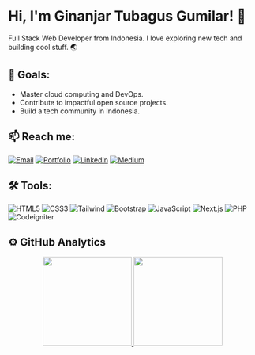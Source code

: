 # Hi, I'm Ginanjar Tubagus Gumilar! 👋

Full Stack Web Developer from Indonesia. I love exploring new tech and building cool stuff. 🌏

## 🚀 Goals:

- Master cloud computing and DevOps.
- Contribute to impactful open source projects.
- Build a tech community in Indonesia.

## 📫 Reach me:

[![Email](https://img.icons8.com/fluent/48/000000/gmail.png)](mailto:ginanjar0822@gmail.com)
[![Portfolio](https://img.icons8.com/fluent/48/000000/domain.png)](https://ginanjartg.site)
[![LinkedIn](https://img.icons8.com/fluent/48/000000/linkedin.png)](https://linkedin.com/in/ginanjar-tubagus-gumilar-a4638b1b6)
[![Medium](https://img.icons8.com/fluent/48/000000/medium-logo.png)](https://medium.com/@ginanjartg)

## 🛠️ Tools:

![HTML5](https://img.shields.io/badge/-HTML5-E34F26?logo=html5&logoColor=white)
![CSS3](https://img.shields.io/badge/-CSS3-1572B6?logo=css3)
![Tailwind](https://img.shields.io/badge/-Tailwind-38B2AC?logo=tailwind-css&logoColor=white)
![Bootstrap](https://img.shields.io/badge/-Bootstrap-563D7C?logo=bootstrap)
![JavaScript](https://img.shields.io/badge/-JavaScript-black?logo=javascript)
![Next.js](https://img.shields.io/badge/-Next.js-black?logo=next.js)
![PHP](https://img.shields.io/badge/-PHP-777BB4?logo=php)
![Codeigniter](https://img.shields.io/badge/-Codeigniter-EF4223?logo=codeigniter)

## ⚙️ GitHub Analytics

<p align="center">
<a href="https://github.com/ginanjar-tg">
  <img height="180em" src="https://github-readme-stats-eight-theta.vercel.app/api?username=ginanjar-tg&show_icons=true&theme=algolia&include_all_commits=true&count_private=true"/>
  <img height="180em" src="https://github-readme-stats-eight-theta.vercel.app/api/top-langs/?username=ginanjar-tg&layout=compact&langs_count=8&theme=algolia"/>
</a>
</p>
